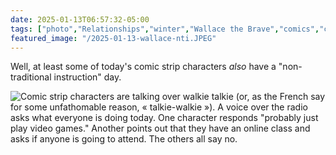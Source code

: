 ```yaml
---
date: 2025-01-13T06:57:32-05:00
tags: ["photo","Relationships","winter","Wallace the Brave","comics","comic strips","non-traditional instruction","snow days"]
featured_image: "/2025-01-13-wallace-nti.JPEG"
---
```

Well, at least some of today's comic strip characters *also* have a "non-traditional instruction" day.

![Comic strip characters are talking over walkie talkie (or, as the French say for some unfathomable reason, « talkie-walkie »). A voice over the radio asks what everyone is doing today. One character responds "probably just play video games." Another points out that they have an online class and asks if anyone is going to attend. The others all say no.](/2025-01-13-wallace-nti.JPEG)